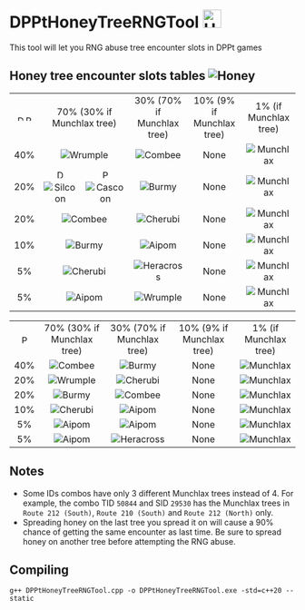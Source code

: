 # DPPtHoneyTreeRNGTool <img src="https://github.com/Real96/DPPtHoneyTreeRNGTool/assets/20956021/68b62621-9fd4-430e-90a6-32547b9c5fe5" width="32" title="Honey Tree">
This tool will let you RNG abuse tree encounter slots in DPPt games

## Honey tree encounter slots tables <img src="https://github.com/PokeAPI/sprites/blob/master/sprites/items/honey.png" title="Honey">
<table>
  <tr align="center">
    <td><img src="https://github.com/Real96/DPPtHoneyTreeRNGTool/assets/20956021/cae6e50d-5d3b-4beb-bdea-c3bdfae8940a" title="D" width="10">
    <img src="https://github.com/Real96/DPPtHoneyTreeRNGTool/assets/20956021/bbe51f0e-417c-4359-b1c6-3e2e36a4798a" title="P" width="10"></td>
    <td colspan="2">70% (30% if Munchlax tree)</td>
    <td>30% (70% if Munchlax tree)</td>
    <td>10% (9% if Munchlax tree)</td>
    <td>1% (if Munchlax tree)</td>
  </tr>
  <tr align="center">
    <td>40%</td>
    <td colspan="2"><img src="https://github.com/PokeAPI/sprites/blob/master/sprites/pokemon/versions/generation-viii/icons/265.png" title="Wrumple"></td>
    <td><img src="https://github.com/PokeAPI/sprites/blob/master/sprites/pokemon/versions/generation-viii/icons/415.png" title="Combee"></td>
    <td>None</td>
    <td><img src="https://github.com/PokeAPI/sprites/blob/master/sprites/pokemon/versions/generation-viii/icons/446.png" title="Munchlax"></td>
  </tr>
  <tr align="center">
    <td rowspan="2">20%</td>
    <td><img src="https://github.com/Real96/DPPtHoneyTreeRNGTool/assets/20956021/cae6e50d-5d3b-4beb-bdea-c3bdfae8940a" title="D" width="15"></td>
    <td><img src="https://github.com/Real96/DPPtHoneyTreeRNGTool/assets/20956021/bbe51f0e-417c-4359-b1c6-3e2e36a4798a" title="P" width="15"></td>
    <td rowspan="2"><img src="https://github.com/PokeAPI/sprites/blob/master/sprites/pokemon/versions/generation-viii/icons/412.png" title="Burmy"></td>
    <td rowspan="2">None</td>
    <td rowspan="2"><img src="https://github.com/PokeAPI/sprites/blob/master/sprites/pokemon/versions/generation-viii/icons/446.png" title="Munchlax"></td>
  </tr>
  <tr align="center">
    <td><img src="https://github.com/PokeAPI/sprites/blob/master/sprites/pokemon/versions/generation-viii/icons/266.png" title="Silcoon"></td>
    <td><img src="https://github.com/PokeAPI/sprites/blob/master/sprites/pokemon/versions/generation-viii/icons/268.png" title="Cascoon"></td>
  </tr>
  <tr align="center">
    <td>20%</td>
    <td colspan="2"><img src="https://github.com/PokeAPI/sprites/blob/master/sprites/pokemon/versions/generation-viii/icons/415.png" title="Combee"></td>
    <td><img src="https://github.com/PokeAPI/sprites/blob/master/sprites/pokemon/versions/generation-viii/icons/420.png" title="Cherubi"></td>
    <td>None</td>
    <td><img src="https://github.com/PokeAPI/sprites/blob/master/sprites/pokemon/versions/generation-viii/icons/446.png" title="Munchlax"></td>
  </tr>
  <tr align="center">
    <td>10%</td>
    <td colspan="2"><img src="https://github.com/PokeAPI/sprites/blob/master/sprites/pokemon/versions/generation-viii/icons/412.png" title="Burmy"></td>
    <td><img src="https://github.com/PokeAPI/sprites/blob/master/sprites/pokemon/versions/generation-viii/icons/190.png" title="Aipom"></td>
    <td>None</td>
    <td><img src="https://github.com/PokeAPI/sprites/blob/master/sprites/pokemon/versions/generation-viii/icons/446.png" title="Munchlax"></td>
  </tr>
  <tr align="center">
    <td>5%</td>
    <td colspan="2"><img src="https://github.com/PokeAPI/sprites/blob/master/sprites/pokemon/versions/generation-viii/icons/420.png" title="Cherubi"></td>
    <td><img src="https://github.com/PokeAPI/sprites/blob/master/sprites/pokemon/versions/generation-viii/icons/214.png" title="Heracross"></td>
    <td>None</td>
    <td><img src="https://github.com/PokeAPI/sprites/blob/master/sprites/pokemon/versions/generation-viii/icons/446.png" title="Munchlax"></td>
  </tr>
  <tr align="center">
    <td>5%</td>
    <td colspan="2"><img src="https://github.com/PokeAPI/sprites/blob/master/sprites/pokemon/versions/generation-viii/icons/190.png" title="Aipom"></td>
    <td><img src="https://github.com/PokeAPI/sprites/blob/master/sprites/pokemon/versions/generation-viii/icons/265.png" title="Wrumple"></td>
    <td>None</td>
    <td><img src="https://github.com/PokeAPI/sprites/blob/master/sprites/pokemon/versions/generation-viii/icons/446.png" title="Munchlax"></td>
  </tr>
</table>

<table>
  <tr align="center">
    <td><img src="https://github.com/Real96/DPPtHoneyTreeRNGTool/assets/20956021/a5509f23-652f-4433-90f8-d97b7881802b" title="Pt" width="15"></td>
</td>
    <td>70% (30% if Munchlax tree)</td>
    <td>30% (70% if Munchlax tree)</td>
    <td>10% (9% if Munchlax tree)</td>
    <td>1% (if Munchlax tree)</td>
  </tr>
  <tr align="center">
    <td>40%</td>
    <td><img src="https://github.com/PokeAPI/sprites/blob/master/sprites/pokemon/versions/generation-viii/icons/415.png" title="Combee"></td>
    <td><img src="https://github.com/PokeAPI/sprites/blob/master/sprites/pokemon/versions/generation-viii/icons/412.png" title="Burmy"></td>
    <td>None</td>
    <td><img src="https://github.com/PokeAPI/sprites/blob/master/sprites/pokemon/versions/generation-viii/icons/446.png" title="Munchlax"></td>
  </tr>
  <tr align="center">
    <td>20%</td>
    <td><img src="https://github.com/PokeAPI/sprites/blob/master/sprites/pokemon/versions/generation-viii/icons/265.png" title="Wrumple"></td>
    <td><img src="https://github.com/PokeAPI/sprites/blob/master/sprites/pokemon/versions/generation-viii/icons/420.png" title="Cherubi"></td>
    <td>None</td>
    <td><img src="https://github.com/PokeAPI/sprites/blob/master/sprites/pokemon/versions/generation-viii/icons/446.png" title="Munchlax"></td>
  </tr>
  <tr align="center">
    <td>20%</td>
    <td><img src="https://github.com/PokeAPI/sprites/blob/master/sprites/pokemon/versions/generation-viii/icons/412.png" title="Burmy"></td>
    <td><img src="https://github.com/PokeAPI/sprites/blob/master/sprites/pokemon/versions/generation-viii/icons/415.png" title="Combee"></td>
    <td>None</td>
    <td><img src="https://github.com/PokeAPI/sprites/blob/master/sprites/pokemon/versions/generation-viii/icons/446.png" title="Munchlax"></td>
  </tr>
  <tr align="center">
    <td>10%</td>
    <td><img src="https://github.com/PokeAPI/sprites/blob/master/sprites/pokemon/versions/generation-viii/icons/420.png" title="Cherubi"></td>
    <td><img src="https://github.com/PokeAPI/sprites/blob/master/sprites/pokemon/versions/generation-viii/icons/190.png" title="Aipom"></td>
    <td>None</td>
    <td><img src="https://github.com/PokeAPI/sprites/blob/master/sprites/pokemon/versions/generation-viii/icons/446.png" title="Munchlax"></td>
  </tr>
  <tr align="center">
    <td>5%</td>
    <td><img src="https://github.com/PokeAPI/sprites/blob/master/sprites/pokemon/versions/generation-viii/icons/190.png" title="Aipom"></td>
    <td><img src="https://github.com/PokeAPI/sprites/blob/master/sprites/pokemon/versions/generation-viii/icons/190.png" title="Aipom"></td>
    <td>None</td>
    <td><img src="https://github.com/PokeAPI/sprites/blob/master/sprites/pokemon/versions/generation-viii/icons/446.png" title="Munchlax"></td>
  </tr>
  <tr align="center">
    <td>5%</td>
    <td><img src="https://github.com/PokeAPI/sprites/blob/master/sprites/pokemon/versions/generation-viii/icons/190.png" title="Aipom"></td>
    <td><img src="https://github.com/PokeAPI/sprites/blob/master/sprites/pokemon/versions/generation-viii/icons/214.png" title="Heracross"></td>
    <td>None</td>
    <td><img src="https://github.com/PokeAPI/sprites/blob/master/sprites/pokemon/versions/generation-viii/icons/446.png" title="Munchlax"></td>
  </tr>
</table>

## Notes
* Some IDs combos have only 3 different Munchlax trees instead of 4. For example, the combo TID `50844` and SID `29530` has the Munchlax trees in `Route 212 (South)`, `Route 210 (South)` and `Route 212 (North)` only.
* Spreading honey on the last tree you spread it on will cause a 90% chance of getting the same encounter as last time. Be sure to spread honey on another tree before attempting the RNG abuse.

## Compiling
```
g++ DPPtHoneyTreeRNGTool.cpp -o DPPtHoneyTreeRNGTool.exe -std=c++20 --static
```
